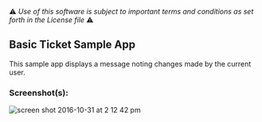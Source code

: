 :warning: *Use of this software is subject to important terms and conditions as set forth in the License file* :warning:

## Basic Ticket Sample App

This sample app displays a message noting changes made by the current user.

### Screenshot(s):
![screen shot 2016-10-31 at 2 12 42 pm](https://cloud.githubusercontent.com/assets/2517811/19843218/3fa9689e-9f74-11e6-9ed2-2d0ffe408b46.png)
